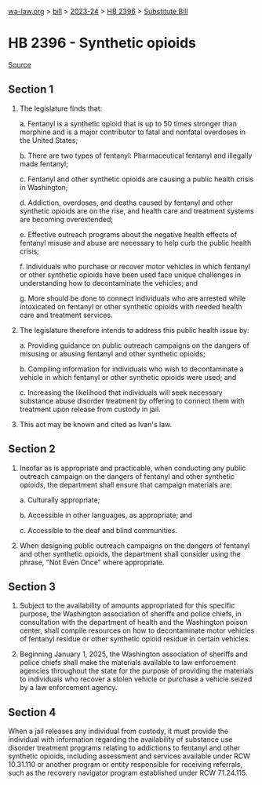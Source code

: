 [wa-law.org](/) > [bill](/bill/) > [2023-24](/bill/2023-24/) > [HB 2396](/bill/2023-24/hb/2396/) > [Substitute Bill](/bill/2023-24/hb/2396/S/)

# HB 2396 - Synthetic opioids

[Source](http://lawfilesext.leg.wa.gov/biennium/2023-24/Pdf/Bills/House%20Bills/2396-S.pdf)

## Section 1
1. The legislature finds that:

    a. Fentanyl is a synthetic opioid that is up to 50 times stronger than morphine and is a major contributor to fatal and nonfatal overdoses in the United States;

    b. There are two types of fentanyl: Pharmaceutical fentanyl and illegally made fentanyl;

    c. Fentanyl and other synthetic opioids are causing a public health crisis in Washington;

    d. Addiction, overdoses, and deaths caused by fentanyl and other synthetic opioids are on the rise, and health care and treatment systems are becoming overextended;

    e. Effective outreach programs about the negative health effects of fentanyl misuse and abuse are necessary to help curb the public health crisis;

    f. Individuals who purchase or recover motor vehicles in which fentanyl or other synthetic opioids have been used face unique challenges in understanding how to decontaminate the vehicles; and

    g. More should be done to connect individuals who are arrested while intoxicated on fentanyl or other synthetic opioids with needed health care and treatment services.

2. The legislature therefore intends to address this public health issue by:

    a. Providing guidance on public outreach campaigns on the dangers of misusing or abusing fentanyl and other synthetic opioids;

    b. Compiling information for individuals who wish to decontaminate a vehicle in which fentanyl or other synthetic opioids were used; and

    c. Increasing the likelihood that individuals will seek necessary substance abuse disorder treatment by offering to connect them with treatment upon release from custody in jail.

3. This act may be known and cited as Ivan's law.

## Section 2
1. Insofar as is appropriate and practicable, when conducting any public outreach campaign on the dangers of fentanyl and other synthetic opioids, the department shall ensure that campaign materials are:

    a. Culturally appropriate;

    b. Accessible in other languages, as appropriate; and

    c. Accessible to the deaf and blind communities.

2. When designing public outreach campaigns on the dangers of fentanyl and other synthetic opioids, the department shall consider using the phrase, "Not Even Once" where appropriate.

## Section 3
1. Subject to the availability of amounts appropriated for this specific purpose, the Washington association of sheriffs and police chiefs, in consultation with the department of health and the Washington poison center, shall compile resources on how to decontaminate motor vehicles of fentanyl residue or other synthetic opioid residue in certain vehicles.

2. Beginning January 1, 2025, the Washington association of sheriffs and police chiefs shall make the materials available to law enforcement agencies throughout the state for the purpose of providing the materials to individuals who recover a stolen vehicle or purchase a vehicle seized by a law enforcement agency.

## Section 4
When a jail releases any individual from custody, it must provide the individual with information regarding the availability of substance use disorder treatment programs relating to addictions to fentanyl and other synthetic opioids, including assessment and services available under RCW 10.31.110 or another program or entity responsible for receiving referrals, such as the recovery navigator program established under RCW 71.24.115.
